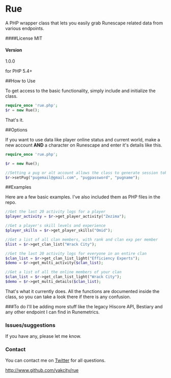 # Rue
A PHP wrapper class that lets you easily grab Runescape related data from various endpoints.

####License
MIT

#### Version
1.0.0

for PHP 5.4+

##How to Use

To get access to the basic functionality, simply include and initialize the class.

```php
require_once 'rue.php';
$r = new Rue();
```
That's it.

##Options

If you want to use data like player online status and current world, make a new account **AND** a character on Runescape and enter it's details like this.

```php
require_once 'rue.php';

$r = new Rue();

//Setting a pug or alt account allows the class to generate session tokens. 
$r->setPug("pugemail@gmail.com", "pugpassword", "pugname");
```
##Examples

Here are a few basic examples. I've also included them as PHP files in the repo.
```php
//Get the last 20 activity logs for a player
$player_activity = $r->get_player_activity("Zezima");

//Get a player's skill levels and experience
$player_skills = $r->get_player_skills("Omid");

//Get a list of all clan members, with rank and clan exp per member
$list = $r->get_clan_list("Wrack City");

//Get the last 20 activity logs for everyone in an entire clan
$clan_list = $r->get_clan_list_light("Efficiency Experts");
$demo = $r->get_multi_activity($clan_list);

//Get a list of all the online members of your clan
$clan_list = $r->get_clan_list_light("Wrack City");
$demo = $r->get_multi_details($clan_list);
```
That's what it currently does. All the functions are documented inside the class, so you can take a look there if there is any confusion.

###To do
I'll be adding more stuff like the legacy Hiscore API, Bestiary and any other endpoint I can find in Runemetrics.

### Issues/suggestions
If you have any, please let me know.

### Contact
You can contact me on [Twitter](https://twitter.com/) for all questions.

http://www.github.com/yakcity/rue
